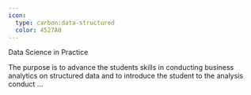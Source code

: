 ```yaml
---
icon:
  type: carbon:data-structured
  color: 4527A0
---
```

Data Science in Practice

The purpose is to advance the students skills in conducting business analytics on structured data and to introduce the student to the analysis conduct ... 
